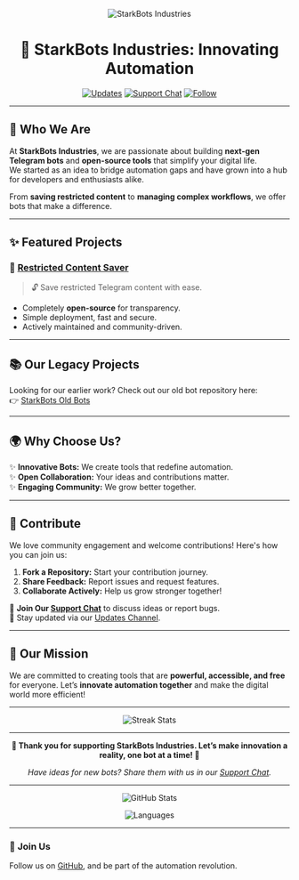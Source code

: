 <p align="center">
  <img src="https://readme-typing-svg.demolab.com?font=Fira+Code&size=30&pause=1000&color=blueviolet&center=true&vCenter=true&width=450&lines=Welcome+to+StarkBots+Industries;Building+Bots+That+Empower+🚀;Open-Source+Innovation+for+All+❤️" alt="StarkBots Industries">
</p>

<h1 align="center">🚀 StarkBots Industries: Innovating Automation</h1>

<p align="center">
  <a href="https://t.me/StarkBots"><img src="https://img.shields.io/badge/Telegram-Updates-blue?style=for-the-badge&logo=telegram" alt="Updates"></a>
  <a href="https://t.me/StarkBotsChat"><img src="https://img.shields.io/badge/Support-Chat-green?style=for-the-badge&logo=telegram" alt="Support Chat"></a>
  <a href="https://github.com/StarkBotsIndustries"><img src="https://img.shields.io/github/followers/StarkBotsIndustries?label=Follow&style=for-the-badge" alt="Follow"></a>
</p>

---

## 🌟 **Who We Are**
At **StarkBots Industries**, we are passionate about building **next-gen Telegram bots** and **open-source tools** that simplify your digital life.  
We started as an idea to bridge automation gaps and have grown into a hub for developers and enthusiasts alike.  

From **saving restricted content** to **managing complex workflows**, we offer bots that make a difference.  

---

## ✨ **Featured Projects**
### 🎯 [Restricted Content Saver](https://github.com/StarkBotsIndustries/RestrictedContentSaver)  
> 🔓 Save restricted Telegram content with ease.  

- Completely **open-source** for transparency.  
- Simple deployment, fast and secure.  
- Actively maintained and community-driven.  

---

## 📚 **Our Legacy Projects**
Looking for our earlier work? Check out our old bot repository here:  
👉 [StarkBots Old Bots](https://github.com/ShivangKakkar)  

---

## 🌍 **Why Choose Us?**
✨ **Innovative Bots:** We create tools that redefine automation.  
✨ **Open Collaboration:** Your ideas and contributions matter.  
✨ **Engaging Community:** We grow better together.  

---

## 🤝 **Contribute**
We love community engagement and welcome contributions! Here's how you can join us:  
1. **Fork a Repository:** Start your contribution journey.  
2. **Share Feedback:** Report issues and request features.  
3. **Collaborate Actively:** Help us grow stronger together!  

💬 **Join Our [Support Chat](https://t.me/StarkBotsChat)** to discuss ideas or report bugs.  
📢 Stay updated via our [Updates Channel](https://t.me/StarkBots).  

---

## 🚀 **Our Mission**
We are committed to creating tools that are **powerful, accessible, and free** for everyone. Let’s **innovate automation together** and make the digital world more efficient!  

---

<p align="center">
  <img src="https://streak-stats.demolab.com?user=ShivangKakkar&theme=tokyonight&hide_border=true" alt="Streak Stats">
</p>

---

<p align="center">
  <b>💖 Thank you for supporting StarkBots Industries. Let’s make innovation a reality, one bot at a time! 💖</b>
</p>

<p align="center">
  <i>Have ideas for new bots? Share them with us in our <a href="https://t.me/StarkBotsChat">Support Chat</a>.</i>
</p>

---

<p align="center">
  <img src="https://github-readme-stats.vercel.app/api?username=ShivangKakkar&show_icons=true&theme=tokyonight&hide_border=true" alt="GitHub Stats">
</p>

<p align="center">
  <img src="https://github-readme-stats.vercel.app/api/top-langs/?username=ShivangKakkar&layout=compact&theme=tokyonight&hide_border=true" alt="Languages">
</p>

---

### 📢 **Join Us**  
Follow us on [GitHub](https://github.com/StarkBotsIndustries), and be part of the automation revolution.  
